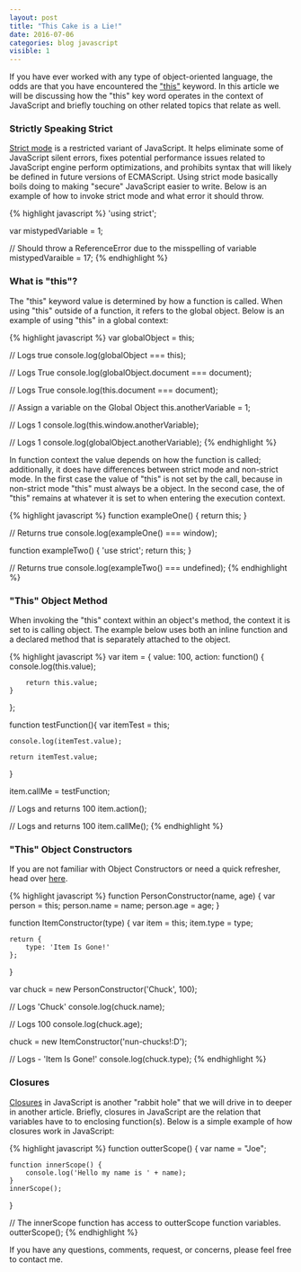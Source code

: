 ```yaml
---
layout: post
title: "This Cake is a Lie!"
date: 2016-07-06
categories: blog javascript
visible: 1
---
```

If you have ever worked with any type of object-oriented language, the odds are that you have encountered the ["this"][MDN - JavaScript This] keyword. In this article we will be discussing how the "this" key word operates in the context of JavaScript and briefly touching on other related topics that relate as well.

### Strictly Speaking Strict ###
[Strict mode][MDN - Strict Mode] is a restricted variant of JavaScript. It helps eliminate some of JavaScript silent errors, fixes potential performance issues related to JavaScript engine perform optimizations, and prohibits syntax that will likely be defined in future versions of ECMAScript. Using strict mode basically boils doing to making "secure" JavaScript easier to write. Below is an example of how to invoke strict mode and what error it should throw.

{% highlight javascript %}
'using strict';

var mistypedVariable = 1;

// Should throw a ReferenceError due to the misspelling of variable
mistypedVaraible = 17;
{% endhighlight %}

### What is "this"? ###
The "this" keyword value is determined by how a function is called. When using "this" outside of a function, it refers to the global object. Below is an example of using "this" in a global context:

{% highlight javascript %}
var globalObject = this;

// Logs true
console.log(globalObject === this);

// Logs True
console.log(globalObject.document === document);

// Logs True
console.log(this.document === document);

// Assign a variable on the Global Object
this.anotherVariable = 1;

// Logs 1
console.log(this.window.anotherVariable);

// Logs 1
console.log(globalObject.anotherVariable);
{% endhighlight %}

In function context the value depends on how the function is called; additionally, it does have differences between strict mode and non-strict mode. In the first case the value of "this" is not set by the call, because in non-strict mode "this" must always be a object. In the second case, the of "this" remains at whatever it is set to when entering the execution context.

{% highlight javascript %}
function exampleOne() {
    return this;
}

// Returns true
console.log(exampleOne() === window);

function exampleTwo() {
    'use strict';
    return this;
}

// Returns true
console.log(exampleTwo() === undefined);
{% endhighlight %}


### "This" Object Method ###
When invoking the "this" context within an object's method, the context it is set to is calling object. The example below uses both an inline function and a declared method that is separately attached to the object.

{% highlight javascript %}
var item = {
    value: 100,
    action: function() {
        console.log(this.value);

        return this.value;
    }
};

function testFunction(){
    var itemTest = this;

    console.log(itemTest.value);

    return itemTest.value;
}

item.callMe = testFunction;

// Logs and returns 100
item.action();

// Logs and returns 100
item.callMe();
{% endhighlight %}


### "This" Object Constructors ###
If you are not familiar with Object Constructors or need a quick refresher, head over [here][nkane - JavaScript Object].

{% highlight javascript %}
function PersonConstructor(name, age) {
    var person = this;
    person.name = name;
    person.age = age;
}

function ItemConstructor(type) {
    var item = this;
    item.type = type;

    return {
        type: 'Item Is Gone!'
    };
}

var chuck = new PersonConstructor('Chuck', 100);

// Logs 'Chuck'
console.log(chuck.name);

// Logs 100
console.log(chuck.age);

chuck = new ItemConstructor('nun-chucks!:D');

// Logs - 'Item Is Gone!'
console.log(chuck.type);
{% endhighlight %}

### Closures ###
[Closures][MDN - Closures] in JavaScript is another "rabbit hole" that we will drive in to deeper in another article. Briefly, closures in JavaScript are the relation that variables have to to enclosing function(s). Below is a simple example of how closures work in JavaScript:

{% highlight javascript %}
function outterScope() {
    var name = "Joe";

    function innerScope() {
        console.log('Hello my name is ' + name);
    }
    innerScope();
}

// The innerScope function has access to outterScope function variables.
outterScope();
{% endhighlight %}

If you have any questions, comments, request, or concerns, please feel free to contact me.

[MDN - Closures]:               https://developer.mozilla.org/en-US/docs/Web/JavaScript/Closures
[MDN - Functions]:              https://developer.mozilla.org/en-US/docs/Web/JavaScript/Reference/Functions
[MDN - JavaScript This]:        https://developer.mozilla.org/en-US/docs/Web/JavaScript/Reference/Operators/this
[MDN - Strict Mode]:            https://developer.mozilla.org/en-US/docs/Web/JavaScript/Reference/Strict_mode
[nkane - JavaScript Object]:    http://nkane.github.io/blog/javascript/2016/01/15/javascript-quest.html
